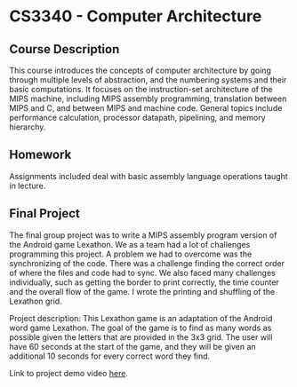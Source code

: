 # CS3340 - Computer Architecture
## Course Description
This course introduces the concepts of computer architecture by going through multiple levels of abstraction, and the numbering systems and their basic computations. It focuses on the instruction-set architecture of the MIPS machine, including MIPS assembly programming, translation between MIPS and C, and between MIPS and machine code. General topics include performance calculation, processor datapath, pipelining, and memory hierarchy.

## Homework
Assignments included deal with basic assembly language operations taught in lecture.

## Final Project
The final group project was to write a MIPS assembly program version of the Android game Lexathon. We as a team had a lot of challenges programming this project. A problem we had to overcome was the synchronizing of the code. There was a challenge finding the correct order of where the files and code had to sync. We also faced many challenges individually, such as getting the border to print correctly, the time counter and the overall flow of the game. I wrote the printing and shuffling of the Lexathon grid.

Project description: This Lexathon game is an adaptation of the Android word game Lexathon. The goal of the game is to find as many words as possible given the letters that are provided in the 3x3 grid. The user will have 60 seconds at the start of the game, and they will be given an additional 10 seconds for every correct word they find.

Link to project demo video [here](https://www.youtube.com/watch?v=xm6LFZd1xxY).
